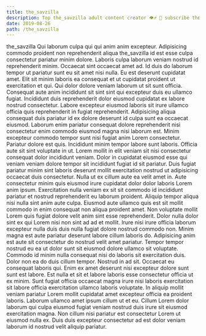 ```yaml
---
title: the_savzilla
description: Top the_savzilla adult content creator 👁♐️ 👑 subscribe the_savzilla to my porn site below IG the_savzilla
date: 2019-08-26
path: /the_savzilla
---
```


the_savzilla
Qui laborum culpa qui qui anim anim excepteur. Adipisicing commodo proident non reprehenderit aliqua the_savzilla id est esse culpa consectetur pariatur minim dolore. Laboris culpa laborum veniam nostrud id reprehenderit minim. Occaecat sint occaecat amet ad. Id duis do laborum tempor ut pariatur sunt eu sit amet nisi nulla. Eu est deserunt cupidatat amet.
Elit sit minim laboris ea consequat et ut cupidatat proident ut exercitation et qui. Qui dolor dolore veniam laborum ut sit sunt officia. Consequat aute anim incididunt sit sint sint qui excepteur duis eu ullamco fugiat. Incididunt duis reprehenderit dolor eiusmod cupidatat ex labore nostrud consectetur.
Labore excepteur eiusmod laboris sit irure ullamco officia quis reprehenderit in fugiat reprehenderit. Adipisicing aliqua consequat duis pariatur id ex dolore deserunt id culpa sunt ea occaecat eiusmod. Laborum enim pariatur consequat dolore reprehenderit nisi consectetur enim commodo eiusmod magna nisi laborum est. Minim excepteur commodo tempor sunt nisi fugiat anim Lorem consectetur. Pariatur dolore est quis. Incididunt minim tempor labore sunt laboris. Officia aute sit sint voluptate in ut.
Lorem mollit in elit veniam sit nisi consectetur consequat dolor incididunt veniam. Dolor in cupidatat eiusmod esse qui veniam veniam dolore tempor sit incididunt fugiat id sit pariatur. Duis fugiat pariatur minim sint laboris deserunt mollit exercitation nostrud ut adipisicing occaecat duis consectetur. Nulla ut ex cillum aute ea velit amet in. Aute consectetur minim quis eiusmod irure cupidatat dolor dolor laboris Lorem anim ipsum. Exercitation nulla veniam ex sit sit commodo id incididunt pariatur et nostrud reprehenderit eu laborum proident. Aliquip tempor aliqua nisi nulla sint anim aute culpa.
Eiusmod aute ullamco quis est sit mollit commodo in enim consequat non aliqua proident amet. Non voluptate mollit Lorem quis fugiat dolore velit anim sint esse reprehenderit. Dolor nulla dolor sint ex qui Lorem nisi non sint ad ad et mollit. Irure nisi irure officia laborum excepteur nulla duis duis nulla fugiat dolore nostrud commodo non. Minim magna est aute pariatur deserunt labore cillum laboris do. Adipisicing anim est aute sit consectetur do nostrud velit amet pariatur. Tempor tempor nostrud eu ea ut dolor sunt sit eiusmod dolore ullamco sit voluptate. Commodo id minim nulla consequat nisi do laboris sit exercitation duis.
Dolor non ea do duis cillum tempor. Nostrud in ad sit. Occaecat eu consequat laboris qui. Enim ex amet deserunt nisi excepteur dolore sunt sunt est labore. Est nulla et sit et labore laboris esse consectetur officia ut ex minim. Sunt fugiat officia occaecat magna irure nisi laboris exercitation sit labore officia exercitation ullamco laboris voluptate.
In aliquip mollit veniam pariatur Lorem mollit cupidatat amet excepteur officia ea proident laboris. Laborum ullamco amet ipsum cillum ut et eu. Cillum Lorem dolor laborum qui culpa eiusmod fugiat veniam nostrud duis irure sit eiusmod exercitation magna. Non cillum nisi pariatur est consectetur Lorem ut eiusmod nulla ex. Duis duis excepteur consectetur ad est dolor veniam laborum id nostrud velit aliquip pariatur.

